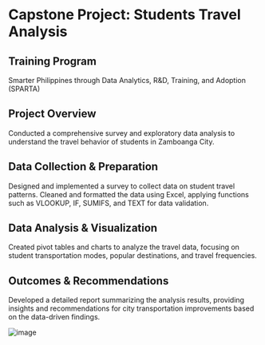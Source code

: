 # Capstone Project: Students Travel Analysis

## Training Program
Smarter Philippines through Data Analytics, R&D, Training, and Adoption (SPARTA)

## Project Overview
Conducted a comprehensive survey and exploratory data analysis to understand the travel behavior of students in Zamboanga City.

## Data Collection & Preparation
Designed and implemented a survey to collect data on student travel patterns. Cleaned and formatted the data using Excel, applying functions such as VLOOKUP, IF, SUMIFS, and TEXT for data validation.

## Data Analysis & Visualization
Created pivot tables and charts to analyze the travel data, focusing on student transportation modes, popular destinations, and travel frequencies.

## Outcomes & Recommendations
Developed a detailed report summarizing the analysis results, providing insights and recommendations for city transportation improvements based on the data-driven findings.

![image](https://github.com/marymaerasga/Students--Travel-Analysis-Zamboanga-City/assets/86357387/1f9a5a7a-36bd-4817-91fd-90250187f93f)
